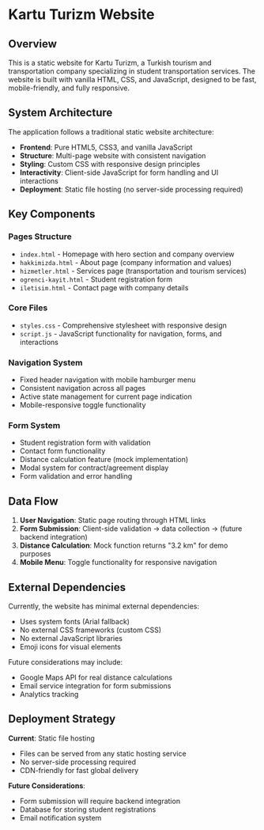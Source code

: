 # Kartu Turizm Website

## Overview

This is a static website for Kartu Turizm, a Turkish tourism and transportation company specializing in student transportation services. The website is built with vanilla HTML, CSS, and JavaScript, designed to be fast, mobile-friendly, and fully responsive.

## System Architecture

The application follows a traditional static website architecture:

- **Frontend**: Pure HTML5, CSS3, and vanilla JavaScript
- **Structure**: Multi-page website with consistent navigation
- **Styling**: Custom CSS with responsive design principles
- **Interactivity**: Client-side JavaScript for form handling and UI interactions
- **Deployment**: Static file hosting (no server-side processing required)

## Key Components

### Pages Structure
- `index.html` - Homepage with hero section and company overview
- `hakkimizda.html` - About page (company information and values)
- `hizmetler.html` - Services page (transportation and tourism services)
- `ogrenci-kayit.html` - Student registration form
- `iletisim.html` - Contact page with company details

### Core Files
- `styles.css` - Comprehensive stylesheet with responsive design
- `script.js` - JavaScript functionality for navigation, forms, and interactions

### Navigation System
- Fixed header navigation with mobile hamburger menu
- Consistent navigation across all pages
- Active state management for current page indication
- Mobile-responsive toggle functionality

### Form System
- Student registration form with validation
- Contact form functionality
- Distance calculation feature (mock implementation)
- Modal system for contract/agreement display
- Form validation and error handling

## Data Flow

1. **User Navigation**: Static page routing through HTML links
2. **Form Submission**: Client-side validation → data collection → (future backend integration)
3. **Distance Calculation**: Mock function returns "3.2 km" for demo purposes
4. **Mobile Menu**: Toggle functionality for responsive navigation

## External Dependencies

Currently, the website has minimal external dependencies:
- Uses system fonts (Arial fallback)
- No external CSS frameworks (custom CSS)
- No external JavaScript libraries
- Emoji icons for visual elements

Future considerations may include:
- Google Maps API for real distance calculations
- Email service integration for form submissions
- Analytics tracking

## Deployment Strategy

**Current**: Static file hosting
- Files can be served from any static hosting service
- No server-side processing required
- CDN-friendly for fast global delivery

**Future Considerations**:
- Form submission will require backend integration
- Database for storing student registrations
- Email notification system